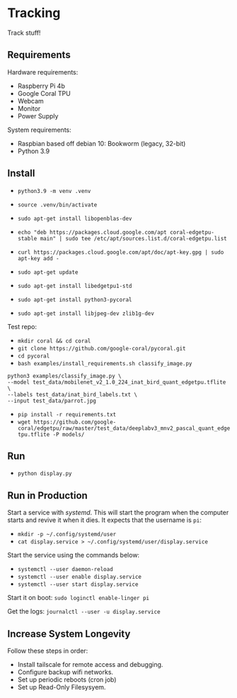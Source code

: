 # Tracking

Track stuff!


## Requirements

Hardware requirements:

- Raspberry Pi 4b
- Google Coral TPU
- Webcam
- Monitor
- Power Supply

System requirements:

- Raspbian based off debian 10: Bookworm (legacy, 32-bit)
- Python 3.9


## Install

- `python3.9 -m venv .venv`
- `source .venv/bin/activate`
- `sudo apt-get install libopenblas-dev`
- `echo "deb https://packages.cloud.google.com/apt coral-edgetpu-stable main" | sudo tee /etc/apt/sources.list.d/coral-edgetpu.list`
- `curl https://packages.cloud.google.com/apt/doc/apt-key.gpg | sudo apt-key add -`
- `sudo apt-get update`
- `sudo apt-get install libedgetpu1-std`
- `sudo apt-get install python3-pycoral`

- `sudo apt-get install libjpeg-dev zlib1g-dev`

Test repo:

- `mkdir coral && cd coral`
- `git clone https://github.com/google-coral/pycoral.git`
- `cd pycoral`
- `bash examples/install_requirements.sh classify_image.py`

```
python3 examples/classify_image.py \
--model test_data/mobilenet_v2_1.0_224_inat_bird_quant_edgetpu.tflite \
--labels test_data/inat_bird_labels.txt \
--input test_data/parrot.jpg
```

- `pip install -r requirements.txt`
- `wget https://github.com/google-coral/edgetpu/raw/master/test_data/deeplabv3_mnv2_pascal_quant_edgetpu.tflite -P models/`


## Run

- `python display.py`


## Run in Production

Start a service with *systemd*. This will start the program when the computer starts and revive it when it dies. It expects that the username is `pi`:

- `mkdir -p ~/.config/systemd/user`
- `cat display.service > ~/.config/systemd/user/display.service`

Start the service using the commands below:

- `systemctl --user daemon-reload`
- `systemctl --user enable display.service`
- `systemctl --user start display.service`

Start it on boot: `sudo loginctl enable-linger pi`

Get the logs: `journalctl --user -u display.service`


## Increase System Longevity

Follow these steps in order:

- Install tailscale for remote access and debugging.
- Configure backup wifi networks.
- Set up periodic reboots (cron job)
- Set up Read-Only Filesysyem.